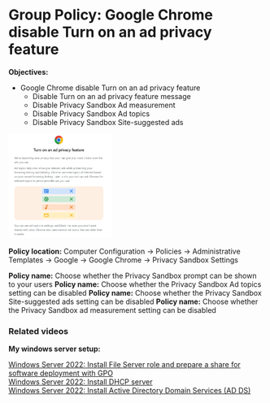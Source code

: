 # Group Policy: Google Chrome disable Turn on an ad privacy feature

<b>Objectives:</b>

* Google Chrome disable Turn on an ad privacy feature
    * Disable Turn on an ad privacy feature message
    * Disable Privacy Sandbox Ad measurement 
    * Disable Privacy Sandbox Ad topics
    * Disable Privacy Sandbox Site-suggested ads

<img src="img/privacysandbox.png" width=40% height=40%>

<b>Policy location:</b> Computer Configuration -> Policies -> Administrative Templates -> Google -> Google Chrome -> Privacy Sandbox Settings

<b>Policy name:</b> Choose whether the Privacy Sandbox prompt can be shown to your users
<b>Policy name:</b> Choose whether the Privacy Sandbox Ad topics setting can be disabled
<b>Policy name:</b> Choose whether the Privacy Sandbox Site-suggested ads setting can be disabled
<b>Policy name:</b> Choose whether the Privacy Sandbox ad measurement setting can be disabled

### Related videos

<b>My windows server setup:</b> <br />

[Windows Server 2022: Install File Server role and prepare a share for software deployment with GPO](https://youtu.be/jEWSdC2qwyA) <br />
[Windows Server 2022: Install DHCP server](https://youtu.be/8n0MD9stQis) <br />
[Windows Server 2022: Install Active Directory Domain Services (AD DS)](https://youtu.be/1cYewbW3Tl0) <br />